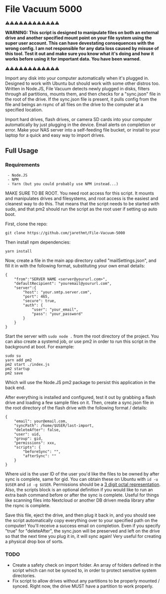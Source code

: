 # File Vacuum 5000 #

⚠️⚠️⚠️⚠️⚠️⚠️⚠️⚠️⚠️⚠️⚠️⚠️

**WARNING: This script is designed to manipulate files on both an external drive and another specified mount point on your file system using the super user account. This can have devestating consequences with the wrong config. I am not responsible for any data loss caused by misuse of this tool. Test it out and make sure you know what it's doing and how it works before using it for important data. You have been warned.**

⚠️⚠️⚠️⚠️⚠️⚠️⚠️⚠️⚠️⚠️⚠️⚠️

Import any disk into your computer automatically when it's plugged in. Designed to work with Ubuntu but should work with some other distros too. Written in Node.JS, File Vacuum detects newly plugged in disks, filters through all partitions, mounts them, and then checks for a "sync.json" file in the root of the drive. If the sync.json file is present, it pulls config from the file and beings an rsync of all files on the drive to the computer at a specified location.

Import hard drives, flash drives, or camera SD cards into your computer automatically by just plugging in the device. Email alerts on completion or error. Make your NAS server into a self-feeding file bucket, or install to your laptop for a quick and easy way to import drives.

## Full Usage ##

### Requirements ###
     - Node.JS
     - NPM
     - Yarn (but you could probably use NPM instead...)

MAKE SURE TO BE ROOT. You need root access for this script. It mounts and manipulates drives and filesystems, and root access is the easiest and cleanest way to do this. That means that the script needs to be started with sudo, and that pm2 should run the script as the root user if setting up auto boot.

First, clone the repo:

    git clone https://github.com/jarethmt/File-Vacuum-5000

Then install npm dependencies:

    yarn install

Now, create a file in the main app directory called "mailSettings.json", and fill it in with the following format, substituting your own email details:

    {
        "from":"SERVER NAME <server@yoururl.com>",
        "defaultRecipient": "youremail@yoururl.com",
        "server":{
            "host": "your.smtp.server.com",
            "port": 465,
            "secure": true,
            "auth": {
                "user": "your_email",
                "pass": "your_password"
            }
        }
    }

Start the server with `sudo node .` from the root directory of the project. You can also create a systemd job, or use pm2 in order to run this script in the background at boot. For example:

    sudo su
    yarn add pm2
    pm2 start ./index.js
    pm2 startup
    pm2 save

Which will use the Node.JS pm2 package to persist this application in the back end.

After everything is installed and configured, test it out by grabbing a flash drive and loading a few sample files on it. Then, create a sync.json file in the root directory of the flash drive with the following format / details:

    {
        "email": your@email.com,
        "syncPath": /home/$USER/last-import,
        "deleteAfter": false,
        "user": uid,
        "group": gid,
        "permissions": xxx,
        "scripts": {
            "beforeSync": "",
            "afterSync": ""
        }
    }

Where uid is the user ID of the user you'd like the files to be owned by after sync is complete, same for gid. You can obtain these on Ubuntu with `id -u $USER` and `id -g $USER`. Permissions should be a [3 digit octal representation](https://docs.nersc.gov/filesystems/unix-file-permissions/). Also, the scripts block is an optional definition if you would like to run an extra bash command before or after the sync is complete. Useful for things like scanning files into Nextcloud or another DB driven media library after the rsync is complete.

Save this file, eject the drive, and then plug it back in, and you should see the script automatically copy everything over to your specified path on the computer! You'll receive a success email on completion. Even if you specify "true" for "deleteAfter", the sync.json will be preserved and left on the drive so that the next time you plug it in, it will sync again! Very useful for creating a physical drop box of sorts.


### TODO ###
 - Create a safety check on import folder. An array of folders defined in the script which can not be synced to, in order to protect sensitive system directories.
 - Fix script to allow drives without any partitions to be properly mounted / synced. Right now, the drive MUST have a partition to work properly.